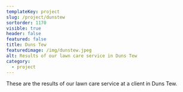 ```yaml
---
templateKey: project
slug: /project/dunstew
sortorder: 1170
visible: true
header: false
featured: false
title: Duns Tew
featuredimage: /img/dunstew.jpeg
alt: Results of our lawn care service in Duns Tew
category:
  - project
---
```


These are the results of our lawn care service at a client in Duns Tew.
